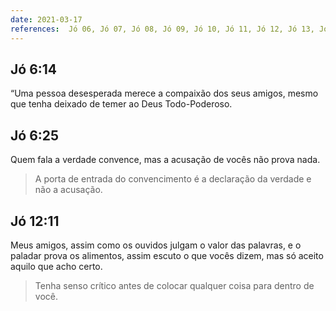 ```yaml
---
date: 2021-03-17
references:  Jó 06, Jó 07, Jó 08, Jó 09, Jó 10, Jó 11, Jó 12, Jó 13, Jó 14, Jó 15, Jó 16, Jó 17
---
```


## Jó 6:14
“Uma pessoa desesperada merece a compaixão dos seus amigos, mesmo que tenha deixado de temer ao Deus Todo-Poderoso.

## Jó 6:25
Quem fala a verdade convence, mas a acusação de vocês não prova nada.

> A porta de entrada do convencimento é a declaração da verdade e não a acusação.

## Jó 12:11
Meus amigos, assim como os ouvidos julgam o valor das palavras, e o paladar prova os alimentos, assim escuto o que vocês dizem, mas só aceito aquilo que acho certo.

> Tenha senso crítico antes de colocar qualquer coisa para dentro de você.
